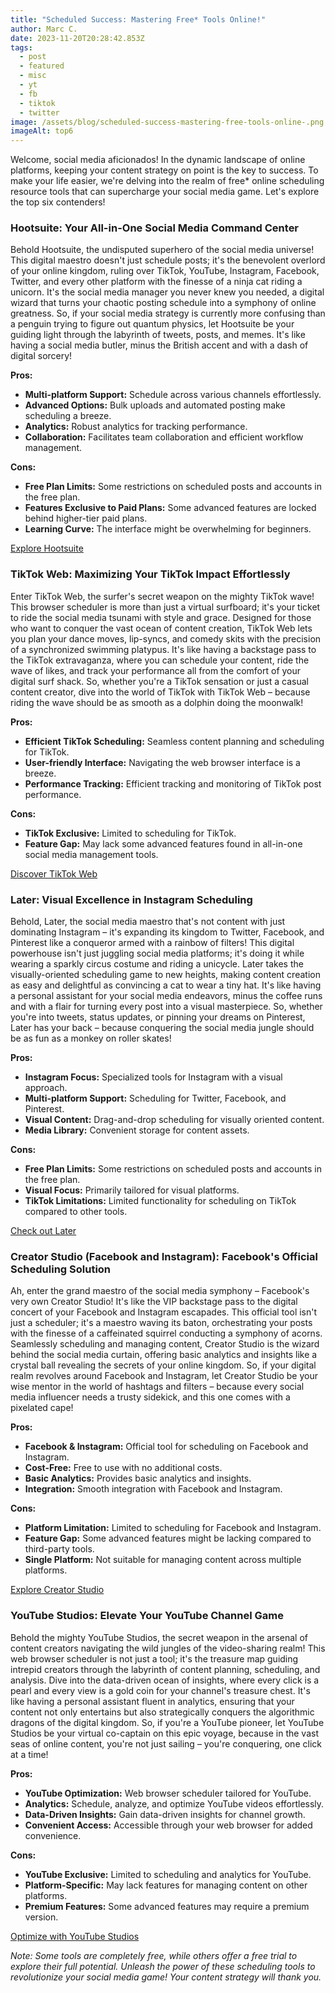 ```yaml
---
title: "Scheduled Success: Mastering Free* Tools Online!"
author: Marc C.
date: 2023-11-20T20:28:42.853Z
tags:
  - post
  - featured
  - misc
  - yt
  - fb
  - tiktok
  - twitter
image: /assets/blog/scheduled-success-mastering-free-tools-online-.png
imageAlt: top6
---
```

Welcome, social media aficionados! In the dynamic landscape of online platforms, keeping your content strategy on point is the key to success. To make your life easier, we're delving into the realm of free* online scheduling resource tools that can supercharge your social media game. Let's explore the top six contenders!

### Hootsuite: Your All-in-One Social Media Command Center

Behold Hootsuite, the undisputed superhero of the social media universe! This digital maestro doesn't just schedule posts; it's the benevolent overlord of your online kingdom, ruling over TikTok, YouTube, Instagram, Facebook, Twitter, and every other platform with the finesse of a ninja cat riding a unicorn. It's the social media manager you never knew you needed, a digital wizard that turns your chaotic posting schedule into a symphony of online greatness. So, if your social media strategy is currently more confusing than a penguin trying to figure out quantum physics, let Hootsuite be your guiding light through the labyrinth of tweets, posts, and memes. It's like having a social media butler, minus the British accent and with a dash of digital sorcery!

**Pros:**

* **Multi-platform Support:** Schedule across various channels effortlessly.
* **Advanced Options:** Bulk uploads and automated posting make scheduling a breeze.
* **Analytics:** Robust analytics for tracking performance.
* **Collaboration:** Facilitates team collaboration and efficient workflow management.

**Cons:**

* **Free Plan Limits:** Some restrictions on scheduled posts and accounts in the free plan.
* **Features Exclusive to Paid Plans:** Some advanced features are locked behind higher-tier paid plans.
* **Learning Curve:** The interface might be overwhelming for beginners.

[Explore Hootsuite](https://www.hootsuite.com/)

### TikTok Web: Maximizing Your TikTok Impact Effortlessly

Enter TikTok Web, the surfer's secret weapon on the mighty TikTok wave! This browser scheduler is more than just a virtual surfboard; it's your ticket to ride the social media tsunami with style and grace. Designed for those who want to conquer the vast ocean of content creation, TikTok Web lets you plan your dance moves, lip-syncs, and comedy skits with the precision of a synchronized swimming platypus. It's like having a backstage pass to the TikTok extravaganza, where you can schedule your content, ride the wave of likes, and track your performance all from the comfort of your digital surf shack. So, whether you're a TikTok sensation or just a casual content creator, dive into the world of TikTok with TikTok Web – because riding the wave should be as smooth as a dolphin doing the moonwalk!

**Pros:**

* **Efficient TikTok Scheduling:** Seamless content planning and scheduling for TikTok.
* **User-friendly Interface:** Navigating the web browser interface is a breeze.
* **Performance Tracking:** Efficient tracking and monitoring of TikTok post performance.

**Cons:**

* **TikTok Exclusive:** Limited to scheduling for TikTok.
* **Feature Gap:** May lack some advanced features found in all-in-one social media management tools.

[Discover TikTok Web](https://tiktok.com/)

### Later: Visual Excellence in Instagram Scheduling

Behold, Later, the social media maestro that's not content with just dominating Instagram – it's expanding its kingdom to Twitter, Facebook, and Pinterest like a conqueror armed with a rainbow of filters! This digital powerhouse isn't just juggling social media platforms; it's doing it while wearing a sparkly circus costume and riding a unicycle. Later takes the visually-oriented scheduling game to new heights, making content creation as easy and delightful as convincing a cat to wear a tiny hat. It's like having a personal assistant for your social media endeavors, minus the coffee runs and with a flair for turning every post into a visual masterpiece. So, whether you're into tweets, status updates, or pinning your dreams on Pinterest, Later has your back – because conquering the social media jungle should be as fun as a monkey on roller skates! 

**Pros:**

* **Instagram Focus:** Specialized tools for Instagram with a visual approach.
* **Multi-platform Support:** Scheduling for Twitter, Facebook, and Pinterest.
* **Visual Content:** Drag-and-drop scheduling for visually oriented content.
* **Media Library:** Convenient storage for content assets.

**Cons:**

* **Free Plan Limits:** Some restrictions on scheduled posts and accounts in the free plan.
* **Visual Focus:** Primarily tailored for visual platforms.
* **TikTok Limitations:** Limited functionality for scheduling on TikTok compared to other tools.

[Check out Later](https://later.com/)

### Creator Studio (Facebook and Instagram): Facebook's Official Scheduling Solution

Ah, enter the grand maestro of the social media symphony – Facebook's very own Creator Studio! It's like the VIP backstage pass to the digital concert of your Facebook and Instagram escapades. This official tool isn't just a scheduler; it's a maestro waving its baton, orchestrating your posts with the finesse of a caffeinated squirrel conducting a symphony of acorns. Seamlessly scheduling and managing content, Creator Studio is the wizard behind the social media curtain, offering basic analytics and insights like a crystal ball revealing the secrets of your online kingdom. So, if your digital realm revolves around Facebook and Instagram, let Creator Studio be your wise mentor in the world of hashtags and filters – because every social media influencer needs a trusty sidekick, and this one comes with a pixelated cape! 

**Pros:**

* **Facebook & Instagram:** Official tool for scheduling on Facebook and Instagram.
* **Cost-Free:** Free to use with no additional costs.
* **Basic Analytics:** Provides basic analytics and insights.
* **Integration:** Smooth integration with Facebook and Instagram.

**Cons:**

* **Platform Limitation:** Limited to scheduling for Facebook and Instagram.
* **Feature Gap:** Some advanced features might be lacking compared to third-party tools.
* **Single Platform:** Not suitable for managing content across multiple platforms.

[Explore Creator Studio](https://business.facebook.com/)

### YouTube Studios: Elevate Your YouTube Channel Game

Behold the mighty YouTube Studios, the secret weapon in the arsenal of content creators navigating the wild jungles of the video-sharing realm! This web browser scheduler is not just a tool; it's the treasure map guiding intrepid creators through the labyrinth of content planning, scheduling, and analysis. Dive into the data-driven ocean of insights, where every click is a pearl and every view is a gold coin for your channel's treasure chest. It's like having a personal assistant fluent in analytics, ensuring that your content not only entertains but also strategically conquers the algorithmic dragons of the digital kingdom. So, if you're a YouTube pioneer, let YouTube Studios be your virtual co-captain on this epic voyage, because in the vast seas of online content, you're not just sailing – you're conquering, one click at a time!

**Pros:**

* **YouTube Optimization:** Web browser scheduler tailored for YouTube.
* **Analytics:** Schedule, analyze, and optimize YouTube videos effortlessly.
* **Data-Driven Insights:** Gain data-driven insights for channel growth.
* **Convenient Access:** Accessible through your web browser for added convenience.

**Cons:**

* **YouTube Exclusive:** Limited to scheduling and analytics for YouTube.
* **Platform-Specific:** May lack features for managing content on other platforms.
* **Premium Features:** Some advanced features may require a premium version.

[Optimize with YouTube Studios](https://studio.youtube.com/)

[](https://studio.youtube.com/)

*Note: Some tools are completely free, while others offer a free trial to explore their full potential. Unleash the power of these scheduling tools to revolutionize your social media game! Your content strategy will thank you.*
